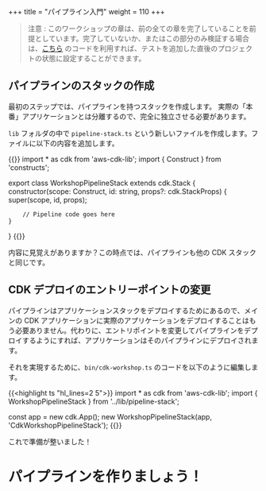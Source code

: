 +++
title = "パイプライン入門"
weight = 110
+++

> 注意 : このワークショップの章は、前の全ての章を完了していることを前提としています。完了していないか、またはこの部分のみ検証する場合は、[こちら](https://github.com/aws-samples/aws-cdk-intro-workshop/tree/master/code/typescript/tests-workshop) のコードを利用すれば、テストを追加した直後のプロジェクトの状態に設定することができます。

## パイプラインのスタックの作成
最初のステップでは、パイプラインを持つスタックを作成します。
実際の「本番」アプリケーションとは分離するので、完全に独立させる必要があります。

`lib` フォルダの中で `pipeline-stack.ts` という新しいファイルを作成します。ファイルに以下の内容を追加します。

{{<highlight ts>}}
import * as cdk from 'aws-cdk-lib';
import { Construct } from 'constructs';

export class WorkshopPipelineStack extends cdk.Stack {
    constructor(scope: Construct, id: string, props?: cdk.StackProps) {
        super(scope, id, props);

        // Pipeline code goes here
    }
}
{{</highlight>}}

内容に見覚えがありますか？この時点では、パイプラインも他の CDK スタックと同じです。

## CDK デプロイのエントリーポイントの変更
パイプラインはアプリケーションスタックをデプロイするためにあるので、メインの CDK アプリケーションに実際のアプリケーションをデプロイすることはもう必要ありません。代わりに、エントリポイントを変更してパイプラインをデプロイするようにすれば、アプリケーションはそのパイプラインにデプロイされます。

それを実現するために、`bin/cdk-workshop.ts` のコードを以下のように編集します。

{{<highlight ts "hl_lines=2 5">}}
import * as cdk from 'aws-cdk-lib';
import { WorkshopPipelineStack } from '../lib/pipeline-stack';

const app = new cdk.App();
new WorkshopPipelineStack(app, 'CdkWorkshopPipelineStack');
{{</highlight>}}


これで準備が整いました！

# パイプラインを作りましょう！
